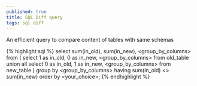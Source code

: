 ```yaml
---
published: true
title: SQL Diff query
tags: sql diff
---
```

An efficient query to compare content of tables with same schemas

{% highlight sql %}
select sum(in_old), sum(in_new),
       <group_by_columns>
from (
  select 1 as in_old, 0 as in_new, 
         <group_by_columns>
  from old_table
  union all
  select 0 as in_old, 1 as in_new,
         <group_by_columns>
  from new_table
)
group by <group_by_columns>
having sum(in_old) <> sum(in_new)
order by <your_choice>;
{% endhighlight %}

